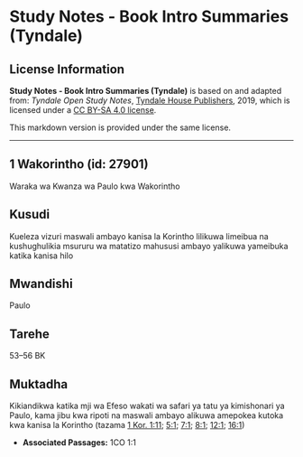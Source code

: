 # Study Notes - Book Intro Summaries (Tyndale)

## License Information

**Study Notes - Book Intro Summaries (Tyndale)** is based on and adapted from: _Tyndale Open Study Notes_, [Tyndale House Publishers](https://tyndaleopenresources.com/), 2019, which is licensed under a [CC BY-SA 4.0 license](https://creativecommons.org/licenses/by-sa/4.0/legalcode.en).

This markdown version is provided under the same license.



--------------------------------

## 1 Wakorintho (id: 27901)

Waraka wa Kwanza wa Paulo kwa Wakorintho

Kusudi
------

Kueleza vizuri maswali ambayo kanisa la Korintho lilikuwa limeibua na kushughulikia msururu wa matatizo mahususi ambayo yalikuwa yameibuka katika kanisa hilo

Mwandishi
---------

Paulo

Tarehe
------

53–56 BK

Muktadha
--------

Kikiandikwa katika mji wa Efeso wakati wa safari ya tatu ya kimishonari ya Paulo, kama jibu kwa ripoti na maswali ambayo alikuwa amepokea kutoka kwa kanisa la Korintho (tazama [1 Kor. 1:11](https://ref.ly/1Cor1:11); [5:1](https://ref.ly/1Cor5:1); [7:1](https://ref.ly/1Cor7:1); [8:1](https://ref.ly/1Cor8:1); [12:1](https://ref.ly/1Cor12:1); [16:1](https://ref.ly/1Cor16:1))

* **Associated Passages:** 1CO 1:1

